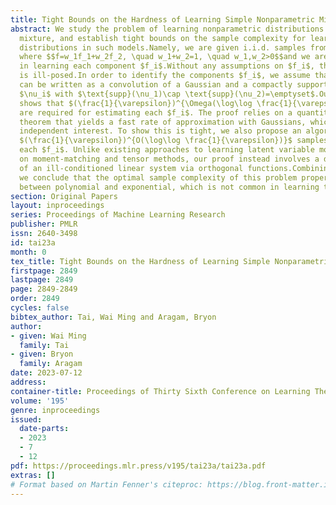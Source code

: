 ```yaml
---
title: Tight Bounds on the Hardness of Learning Simple Nonparametric Mixtures
abstract: We study the problem of learning nonparametric distributions in a finite
  mixture, and establish tight bounds on the sample complexity for learning the component
  distributions in such models.Namely, we are given i.i.d. samples from a pdf $f$
  where $$f=w_1f_1+w_2f_2, \quad w_1+w_2=1, \quad w_1,w_2>0$$and we are interested
  in learning each component $f_i$.Without any assumptions on $f_i$, this problem
  is ill-posed.In order to identify the components $f_i$, we assume that each $f_i$
  can be written as a convolution of a Gaussian and a compactly supported density
  $\nu_i$ with $\text{supp}(\nu_1)\cap \text{supp}(\nu_2)=\emptyset$.Our main result
  shows that $(\frac{1}{\varepsilon})^{\Omega(\log\log \frac{1}{\varepsilon})}$ samples
  are required for estimating each $f_i$. The proof relies on a quantitative Tauberian
  theorem that yields a fast rate of approximation with Gaussians, which may be of
  independent interest. To show this is tight, we also propose an algorithm that uses
  $(\frac{1}{\varepsilon})^{O(\log\log \frac{1}{\varepsilon})}$ samples to estimate
  each $f_i$. Unlike existing approaches to learning latent variable models based
  on moment-matching and tensor methods, our proof instead involves a delicate analysis
  of an ill-conditioned linear system via orthogonal functions.Combining these bounds,
  we conclude that the optimal sample complexity of this problem properly lies in
  between polynomial and exponential, which is not common in learning theory.
section: Original Papers
layout: inproceedings
series: Proceedings of Machine Learning Research
publisher: PMLR
issn: 2640-3498
id: tai23a
month: 0
tex_title: Tight Bounds on the Hardness of Learning Simple Nonparametric Mixtures
firstpage: 2849
lastpage: 2849
page: 2849-2849
order: 2849
cycles: false
bibtex_author: Tai, Wai Ming and Aragam, Bryon
author:
- given: Wai Ming
  family: Tai
- given: Bryon
  family: Aragam
date: 2023-07-12
address: 
container-title: Proceedings of Thirty Sixth Conference on Learning Theory
volume: '195'
genre: inproceedings
issued:
  date-parts:
  - 2023
  - 7
  - 12
pdf: https://proceedings.mlr.press/v195/tai23a/tai23a.pdf
extras: []
# Format based on Martin Fenner's citeproc: https://blog.front-matter.io/posts/citeproc-yaml-for-bibliographies/
---
```

